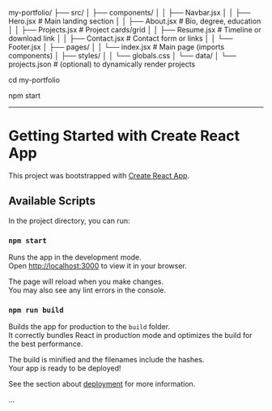 my-portfolio/
├── src/
│   ├── components/
│   │   ├── Navbar.jsx
│   │   ├── Hero.jsx              # Main landing section
│   │   ├── About.jsx             # Bio, degree, education
│   │   ├── Projects.jsx          # Project cards/grid
│   │   ├── Resume.jsx            # Timeline or download link
│   │   ├── Contact.jsx           # Contact form or links
│   │   └── Footer.jsx
│   ├── pages/
│   │   └── index.jsx             # Main page (imports components)
│   ├── styles/
│   │   └── globals.css
│   └── data/
│       └── projects.json         # (optional) to dynamically render projects

cd my-portfolio

npm start

---

# Getting Started with Create React App

This project was bootstrapped with [Create React App](https://github.com/facebook/create-react-app).

## Available Scripts

In the project directory, you can run:

### `npm start`

Runs the app in the development mode.  
Open [http://localhost:3000](http://localhost:3000) to view it in your browser.

The page will reload when you make changes.  
You may also see any lint errors in the console.

### `npm run build`

Builds the app for production to the `build` folder.  
It correctly bundles React in production mode and optimizes the build for the best performance.

The build is minified and the filenames include the hashes.  
Your app is ready to be deployed!

See the section about [deployment](https://facebook.github.io/create-react-app/docs/deployment) for more information.

...

